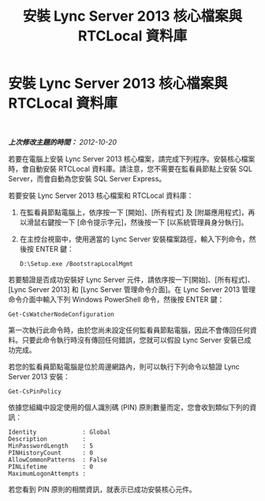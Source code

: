 ﻿---
title: 安裝 Lync Server 2013 核心檔案與 RTCLocal 資料庫
TOCTitle: 安裝 Lync Server 2013 核心檔案與 RTCLocal 資料庫
ms:assetid: 206f0c1d-40f7-45b6-aa62-88aaef6cf7f6
ms:mtpsurl: https://technet.microsoft.com/zh-tw/library/JJ204734(v=OCS.15)
ms:contentKeyID: 49290316
ms.date: 08/10/2015
mtps_version: v=OCS.15
ms.translationtype: HT
---

# 安裝 Lync Server 2013 核心檔案與 RTCLocal 資料庫

 

_**上次修改主題的時間：** 2012-10-20_

若要在電腦上安裝 Lync Server 2013 核心檔案，請完成下列程序。安裝核心檔案時，會自動安裝 RTCLocal 資料庫。請注意，您不需要在監看員節點上安裝 SQL Server，而會自動為您安裝 SQL Server Express。

若要安裝 Lync Server 2013 核心檔案和 RTCLocal 資料庫：

1.  在監看員節點電腦上，依序按一下 \[開始\]、\[所有程式\] 及 \[附屬應用程式\]，再以滑鼠右鍵按一下 \[命令提示字元\]，然後按一下 \[以系統管理員身分執行\]。

2.  在主控台視窗中，使用適當的 Lync Server 安裝檔案路徑，輸入下列命令，然後按 ENTER 鍵：
    
        D:\Setup.exe /BootstrapLocalMgmt

若要驗證是否成功安裝好 Lync Server 元件，請依序按一下\[開始\]、\[所有程式\]、\[Lync Server 2013\] 和 \[Lync Server 管理命令介面\]。在 Lync Server 2013 管理命令介面中輸入下列 Windows PowerShell 命令，然後按 ENTER 鍵：

    Get-CsWatcherNodeConfiguration

第一次執行此命令時，由於您尚未設定任何監看員節點電腦，因此不會傳回任何資料。只要此命令執行時沒有傳回任何錯誤，您就可以假設 Lync Server 安裝已成功完成。

若您的監看員節點電腦是位於周邊網路內，則可以執行下列命令以驗證 Lync Server 2013 安裝：

    Get-CsPinPolicy

依據您組織中設定使用的個人識別碼 (PIN) 原則數量而定，您會收到類似下列的資訊：

    Identity             : Global
    Description          :
    MinPasswordLength    : 5
    PINHistoryCount      : 0
    AllowCommonPatterns  : False
    PINLifetime          : 0
    MaximumLogonAttempts :

若您看到 PIN 原則的相關資訊，就表示已成功安裝核心元件。

